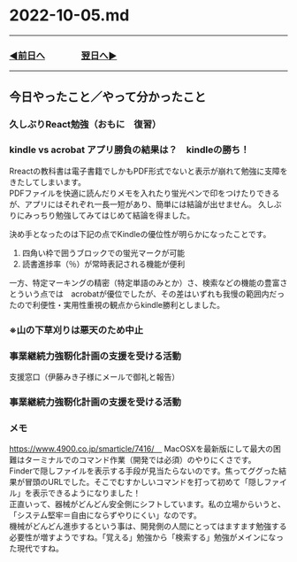 # 2022-10-05.md
  
---
### [◀️前日へ](https://github.com/yuasys/chatty-journal/blob/main/2022/10/2022-10-04.md)&emsp;&emsp;&emsp;&emsp;[翌日へ▶️](https://github.com/yuasys/chatty-journal/blob/main/2022/10/2022-10-06.md)
---

## 今日やったこと／やって分かったこと

### 久しぶりReact勉強（おもに　復習）

### kindle vs acrobat アプリ勝負の結果は？　kindleの勝ち！

Rreactの教科書は電子書籍でしかもPDF形式でないと表示が崩れて勉強に支障をきたしてしまいます。  
PDFファイルを快適に読んだりメモを入れたり蛍光ペンで印をつけたりできるが、アプリにはそれぞれ一長一短があり、簡単には結論が出せません。
久しぶりにみっちり勉強してみてはじめて結論を得ました。  

決め手となったのは下記の点でKindleの優位性が明らかになったことです。
1. 四角い枠で囲うブロックでの蛍光マークが可能
2. 読書進捗率（％）が常時表記される機能が便利

一方、特定マーキングの精密（特定単語のみとか）さ、検索などの機能の豊富さとういう点では　acrobatが優位でしたが、その差はいずれも我慢の範囲内だったので利便性・実用性重視の観点からkindle勝利としました。

### ※山の下草刈りは悪天のため中止

### 事業継続力強靭化計画の支援を受ける活動

支援窓口（伊藤みき子様にメールで御礼と報告）

### 事業継続力強靭化計画の支援を受ける活動


### メモ

https://www.4900.co.jp/smarticle/7416/　  MacOSXを最新版にして最大の困難はターミナルでのコマンド作業（開発では必須）のやりにくさです。  
Finderで隠しファイルを表示する手段が見当たらないのです。焦ってググった結果が冒頭のURLでした。そこでむすかしいコマンドを打って初めて「隠しファイル」を表示できるようになりました！  
正直いって、器械がどんどん安全側にシフトしています。私の立場からいうと、「システム堅牢＝自由にならずやりにくい」なのです。  
機械がどんどん進歩するという事は、開発側の人間にとってはますます勉強する必要性が増すようですね。「覚える」勉強から「検索する」勉強がメインになった現代ですね。




